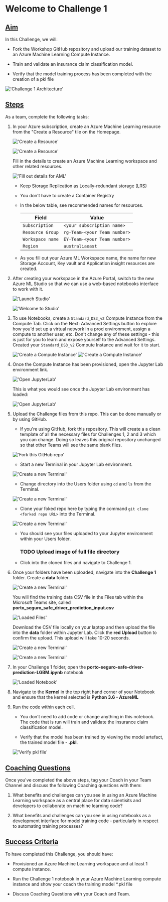 # Welcome to Challenge 1


## <u> Aim </u>


In this Challenge, we will:

- Fork the Workshop GitHub repository and upload our training dataset to an Azure Machine Learning Compute Instance.

- Train and validate an insurance claim classification model.

- Verify that the model training process has been completed with the creation of a pkl file

!['Challenge 1 Architecture'](/Challenge1/images/challenge1architecture.PNG)

## <u> Steps </u>

As a team, complete the following tasks:


1. In your Azure subscription, create an Azure Machine Learning resource from the "Create a Resource" tile on the Homepage. 

    !['Create a Resource'](/Challenge1/images/challenge1_1.PNG)

    !['Create a Resource'](/Challenge1/images/challenge1_1a.PNG)

    Fill in the details to create an Azure Machine Learning workspace and other related resources.

    !['Fill out details for AML'](/Challenge1/images/challenge1_1b.PNG)

    - Keep Storage Replication as Locally-redundant storage (LRS)
    - You don't have to create a Container Registry
    - In the below table, see recommended names for resources.

        | Field         | Value    |
        |--------------|-----------|
        | `Subscription` | `<your subscription name>`      |
        | `Resource Group`      | `rg-Team-<your Team number>`  |
        | `Workspace name`      | `EY-Team-<your Team number>`  |
        | `Region`      | `australiaeast`  |
    
    - As you fill out your Azure ML Workspace name, the name for new Storage Account, Key vault and Application insight resources are created.

1. After creating your workspace in the Azure Portal, switch to the new Azure ML Studio so that we can use a web-based notebooks interface to work with it. 

    !['Launch Studio'](/Challenge1/images/challenge1_1c.PNG)

    !['Welcome to Studio'](/Challenge1/images/challenge1_1d.PNG)

1. To use Notebooks, create a `Standard_DS3_v2` Compute Instance from the Compute Tab. Click on the Next: Advanced Settings button to explore how you'd set up a virtual network in a prod environment, assign a compute to another user, etc. Don't change any of these settings - this is just for you to learn and expose yourself to the Advanced Settings. Created your `Standard_DS3_v2` Compute Instance and wait for it to start. 

    !['Create a Compute Instance'](/Challenge1/images/challenge1_1e.PNG)
    !['Create a Compute Instance'](/Challenge1/images/challenge1_1e2.png)

1. Once the Compute Instance has been provisioned, open the Jupyter Lab environment link. 

    !['Open JupyterLab'](/Challenge1/images/challenge1_1f.PNG)

   This is what you would see once the Jupyter Lab environment has loaded:

    !['Open JupyterLab'](/Challenge1/images/challenge1_1g.PNG)

1. Upload the Challenge files from this repo. This can be done manually or by using GitHub. 

    - If you're using GitHub, fork this repository. This will create a a clean template of all the necessary files for Challenges 1, 2 and 3 which you can change. Doing so leaves this original repository unchanged so that other Teams will see the same blank files.

    !['Fork this GitHub repo'](/Challenge1/images/challenge1_1h.PNG)

    - Start a new Terminal in your Jupyter Lab environment. 

    !['Create a new Terminal'](/Challenge1/images/challenge1_1g.PNG)


    - Change directory into the Users folder using `cd` and `ls` from the Terminal. 

    !['Create a new Terminal'](/Challenge1/images/challenge1_1ga.PNG)

    - Clone your foked repo here by typing the command `git clone <forked repo URL>` into the Terminal. 

    !['Create a new Terminal'](/Challenge1/images/challenge1_1gb.png)


    - You should see your files uploaded to your Jupyter environment within your Users folder.

      ### TODO Upload image of full file directory

    - Click into the cloned files and navigate to Challenge 1.

1. Once your folders have been uploaded, navigate into the **Challenge 1** folder. Create a **data** folder. 

    !['Create a new Terminal'](/Challenge1/images/challenge1_1gc.png)

    You will find the training data CSV file in the Files tab within the Microsoft Teams site, called **porto_seguro_safe_driver_prediction_input.csv**

    !['Loaded Files'](/Challenge1/images/challenge1_1k.PNG)

    Download the CSV file locally on your laptop and then upload the file into the **data** folder within Jupyter Lab. Click the **red Upload** button to confirm the upload. This upload will take 10-20 seconds.

    !['Create a new Terminal'](/Challenge1/images/challenge1_1gd.png)

    !['Create a new Terminal'](/Challenge1/images/challenge1_1ge.png)

1. In your Challenge 1 folder, open the **porto-seguro-safe-driver-prediction-LGBM.ipynb** notebook 

    !['Loaded Notebook'](/Challenge1/images/challenge1_1j.PNG)

1. Navigate to the **Kernel** in the top right hand corner of your Notebook and ensure that the kernel selected is **Python 3.6 - AzureML**

1. Run the code within each cell. 

    - You don't need to add code or change anything in this notebook. The code that is run will train and validate the insurance claim classification model. 

    - Verify that the model has been trained by viewing the model artefact, the trained model file - **.pkl**.

    !['Verify pkl file'](/Challenge1/images/challenge1_1l.PNG)


## <u> Coaching Questions </u>

Once you've completed the above steps, tag your Coach in your Team Channel and discuss the following Coaching questions with them:

1. What benefits and challenges can you see in using an Azure Machine Learning workspace as a central place for data scientisits and developers to collaborate on machine learning code?

2. What benefits and challenges can you see in using notebooks as a development interface for model training code - particularly in respect to automating training processes?


## <u> Success Criteria </u>  

To have completed this Challenge, you should have:  

- Provisioned an Azure Machine Learning workspace and at least 1 compute instance.

- Run the Challenge 1 notebook in your Azure Machine Learning compute instance and show your coach the training model *.pkl file

- Discuss Coaching Questions with your Coach and Team.